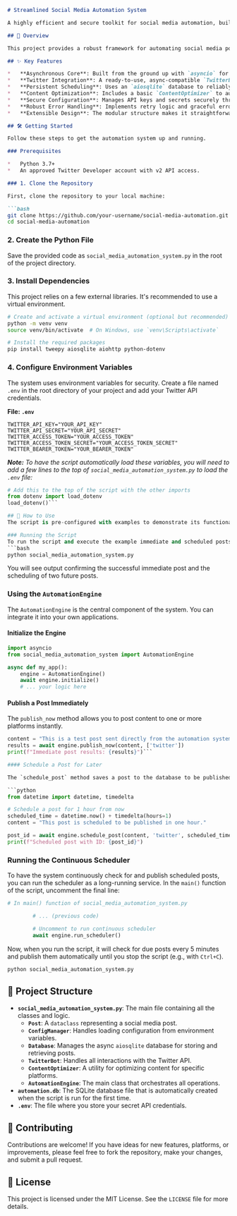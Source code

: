 ```markdown
# Streamlined Social Media Automation System

A highly efficient and secure toolkit for social media automation, built with a focus on asynchronous operations to ensure non-blocking I/O and optimal performance.

## 🌟 Overview

This project provides a robust framework for automating social media posts, with initial support for Twitter. It is designed to be easily extensible for other platforms. The system leverages `asyncio`, `aiosqlite`, and `tweepy` to handle post scheduling, content optimization, and interaction with social media APIs in a fully asynchronous manner. This ensures that the application remains responsive and can handle a high volume of operations without being blocked by I/O tasks.

## ✨ Key Features

*   **Asynchronous Core**: Built from the ground up with `asyncio` for high-performance, non-blocking operations.
*   **Twitter Integration**: A ready-to-use, async-compatible `TwitterBot` for posting tweets.
*   **Persistent Scheduling**: Uses an `aiosqlite` database to reliably schedule and manage posts.
*   **Content Optimization**: Includes a basic `ContentOptimizer` to automatically add relevant hashtags to Twitter posts.
*   **Secure Configuration**: Manages API keys and secrets securely through environment variables.
*   **Robust Error Handling**: Implements retry logic and graceful error handling for network requests.
*   **Extensible Design**: The modular structure makes it straightforward to add support for more social media platforms.

## 🛠️ Getting Started

Follow these steps to get the automation system up and running.

### Prerequisites

*   Python 3.7+
*   An approved Twitter Developer account with v2 API access.

### 1. Clone the Repository

First, clone the repository to your local machine:

```bash
git clone https://github.com/your-username/social-media-automation.git
cd social-media-automation
```

### 2. Create the Python File
Save the provided code as `social_media_automation_system.py` in the root of the project directory.

### 3. Install Dependencies
This project relies on a few external libraries. It's recommended to use a virtual environment.

```bash
# Create and activate a virtual environment (optional but recommended)
python -m venv venv
source venv/bin/activate  # On Windows, use `venv\Scripts\activate`

# Install the required packages
pip install tweepy aiosqlite aiohttp python-dotenv
```

### 4. Configure Environment Variables
The system uses environment variables for security. Create a file named `.env` in the root directory of your project and add your Twitter API credentials.

**File: `.env`**
```env
TWITTER_API_KEY="YOUR_API_KEY"
TWITTER_API_SECRET="YOUR_API_SECRET"
TWITTER_ACCESS_TOKEN="YOUR_ACCESS_TOKEN"
TWITTER_ACCESS_TOKEN_SECRET="YOUR_ACCESS_TOKEN_SECRET"
TWITTER_BEARER_TOKEN="YOUR_BEARER_TOKEN"
```
***Note:*** *To have the script automatically load these variables, you will need to add a few lines to the top of `social_media_automation_system.py` to load the `.env` file:*
```python
# Add this to the top of the script with the other imports
from dotenv import load_dotenv
load_dotenv()```

## 🚀 How to Use
The script is pre-configured with examples to demonstrate its functionality.

### Running the Script
To run the script and execute the example immediate and scheduled posts:
```bash
python social_media_automation_system.py
```

You will see output confirming the successful immediate post and the scheduling of two future posts.

### Using the `AutomationEngine`

The `AutomationEngine` is the central component of the system. You can integrate it into your own applications.

#### Initialize the Engine

```python
import asyncio
from social_media_automation_system import AutomationEngine

async def my_app():
    engine = AutomationEngine()
    await engine.initialize()
    # ... your logic here
```

#### Publish a Post Immediately
The `publish_now` method allows you to post content to one or more platforms instantly.
```python
content = "This is a test post sent directly from the automation system!"
results = await engine.publish_now(content, ['twitter'])
print(f"Immediate post results: {results}")```

#### Schedule a Post for Later

The `schedule_post` method saves a post to the database to be published at a future time.

```python
from datetime import datetime, timedelta

# Schedule a post for 1 hour from now
scheduled_time = datetime.now() + timedelta(hours=1)
content = "This post is scheduled to be published in one hour."

post_id = await engine.schedule_post(content, 'twitter', scheduled_time)
print(f"Scheduled post with ID: {post_id}")
```

### Running the Continuous Scheduler
To have the system continuously check for and publish scheduled posts, you can run the scheduler as a long-running service. In the `main()` function of the script, uncomment the final line:
```python
# In main() function of social_media_automation_system.py

        # ... (previous code)

        # Uncomment to run continuous scheduler
        await engine.run_scheduler()
```
Now, when you run the script, it will check for due posts every 5 minutes and publish them automatically until you stop the script (e.g., with `Ctrl+C`).
```bash
python social_media_automation_system.py
```

## 📂 Project Structure
*   **`social_media_automation_system.py`**: The main file containing all the classes and logic.
    *   **`Post`**: A `dataclass` representing a social media post.
    *   **`ConfigManager`**: Handles loading configuration from environment variables.
    *   **`Database`**: Manages the async `aiosqlite` database for storing and retrieving posts.
    *   **`TwitterBot`**: Handles all interactions with the Twitter API.
    *   **`ContentOptimizer`**: A utility for optimizing content for specific platforms.
    *   **`AutomationEngine`**: The main class that orchestrates all operations.
*   **`automation.db`**: The SQLite database file that is automatically created when the script is run for the first time.
*   **`.env`**: The file where you store your secret API credentials.

## 🤝 Contributing
Contributions are welcome! If you have ideas for new features, platforms, or improvements, please feel free to fork the repository, make your changes, and submit a pull request.

## 📄 License
This project is licensed under the MIT License. See the `LICENSE` file for more details.
```
